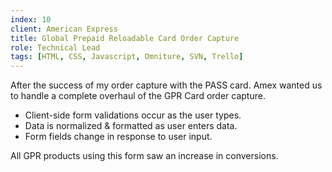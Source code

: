 ```yaml
---
index: 10
client: American Express
title: Global Prepaid Reloadable Card Order Capture
role: Technical Lead
tags: [HTML, CSS, Javascript, Omniture, SVN, Trello]
---
```

After the success of my order capture with the PASS card. Amex wanted us to handle a complete overhaul of the GPR Card order capture.

* Client-side form validations occur as the user types.
* Data is normalized & formatted as user enters data.
* Form fields change in response to user input.

All GPR products using this form saw an increase in conversions.

